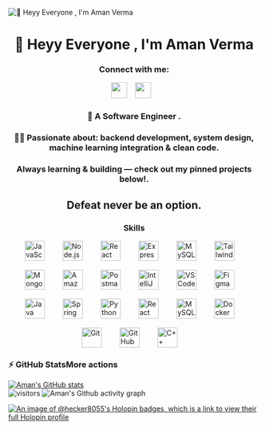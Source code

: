 ![👋 Heyy Everyone , I'm Aman Verma ](https://user-images.githubusercontent.com/10498744/210012254-234538ff-d198-48aa-8964-37e6fd45d227.gif)


<div id="toc">
  <ul align="center" style="list-style: none">
    <summary>
      <h1>
       👋 Heyy Everyone , I'm Aman Verma
      </h1>
    </summary>
  </ul>
</div>

**<h3 align="center">Connect with me:</h3>** 
<p align="center"><a href="mailto:vermaamank23@gmail.com" target="_blank"><img src="https://img.shields.io/badge/Gmail-D14836?style=for-the-badge&logo=gmail&logoColor=white" height="32" style="margin-right: 12px"></a> <a href="https://www.linkedin.com/in/amanverma2301/" target="_blank"><img src="https://img.shields.io/badge/LinkedIn-0077B5?style=for-the-badge&logo=linkedin&logoColor=white" height="32" style="margin-right: 12px"></a></p>

 **<h3 align="center">👀 A Software Engineer .</h3>**

**<h3 align="center">🧑‍🎓 Passionate about: backend development, system design, machine learning integration & clean code.</h3>**

**<h3 align="center">Always learning & building — check out my pinned projects below!.</h3>**

**<h2 align="center">Defeat never be an option.</h2>**

 **<h3 align="center">Skills</h3>**

<div style="display: flex; flex-wrap: wrap; gap: 18px; justify-content: center;"><img src="https://img.shields.io/badge/JavaScript-F7DF1C?logo=javascript&logoColor=white" height="40" alt="JavaScript" style="margin-right: 18px">  <img src="https://img.shields.io/badge/Node.js-8CC84B?logo=node.js&logoColor=white" height="40" alt="Node.js" style="margin-right: 18px"> <img src="https://img.shields.io/badge/React-20232A?logo=react&logoColor=61DAFB" height="40" alt="React" style="margin-right: 18px"> <img src="https://img.shields.io/badge/Express-000000?logo=express&logoColor=white" height="40" alt="Express" style="margin-right: 18px"> <img src="https://img.shields.io/badge/MySQL-4479A1?logo=mysql&logoColor=white" height="40" alt="MySQL" style="margin-right: 18px"> <img src="https://img.shields.io/badge/Tailwind_CSS-38B2AC?logo=tailwind-css&logoColor=white" height="40" alt="Tailwind CSS" style="margin-right: 18px"> <img src="https://img.shields.io/badge/MongoDB-4EA94B?logo=mongodb&logoColor=white" height="40" alt="MongoDB" style="margin-right: 18px">  <img src="https://img.shields.io/badge/Amazon_AWS-232F3E?logo=amazon-aws&logoColor=white" height="40" alt="Amazon AWS" style="margin-right: 18px"> <img src="https://img.shields.io/badge/Postman-FF6C37?logo=postman&logoColor=white" height="40" alt="Postman" style="margin-right: 18px">
<img src="https://img.shields.io/badge/IntelliJ_IDEA-000000?logo=intellij-idea&logoColor=white" height="40" alt="IntelliJ IDEA" style="margin-right: 18px">
<img src="https://img.shields.io/badge/VS_Code-007ACC?logo=visual-studio-code&logoColor=white" height="40" alt="VS Code" style="margin-right: 18px">
<img src="https://img.shields.io/badge/Figma-F24E1E?logo=figma&logoColor=white" height="40" alt="Figma" style="margin-right: 18px">
<img src="https://img.shields.io/badge/Java-007396?logo=java&logoColor=white" height="40" alt="Java" style="margin-right: 18px">
<img src="https://img.shields.io/badge/Spring_Boot-6DB33F?logo=spring-boot&logoColor=white" height="40" alt="Spring Boot" style="margin-right: 18px">
<img src="https://img.shields.io/badge/Python-3776AB?logo=python&logoColor=white" height="40" alt="Python" style="margin-right: 18px">
<img src="https://img.shields.io/badge/React-61DAFB?logo=react&logoColor=black" height="40" alt="React" style="margin-right: 18px">
<img src="https://img.shields.io/badge/MySQL-4479A1?logo=mysql&logoColor=white" height="40" alt="MySQL" style="margin-right: 18px">
<img src="https://img.shields.io/badge/Docker-2496ED?logo=docker&logoColor=white" height="40" alt="Docker" style="margin-right: 18px">
<img src="https://img.shields.io/badge/Git-F05032?logo=git&logoColor=white" height="40" alt="Git" style="margin-right: 18px">
<img src="https://img.shields.io/badge/GitHub-181717?logo=github&logoColor=white" height="40" alt="GitHub" style="margin-right: 18px">
<img src="https://img.shields.io/badge/C%2B%2B-F34B7F?logo=c%2B%2B&logoColor=white" height="40" alt="C++" style="margin-right: 18px"></div>


### ⚡ GitHub StatsMore actions
[![Aman's GitHub stats](https://github-readme-stats-git-masterrstaa-rickstaa.vercel.app/api?username=hecker8055&show_icons=true&line_height=28&hide_border=true&card_width=347&include_all_commits=true&role=owner,collaborator&rank_icon=percentile&theme=dark&bg_color=151515#gh-dark-mode-only)](https://github.com/rickstaa/github-readme-stats)
</br>
![visitors](https://komarev.com/ghpvc/?username=nav9v&style=flat-square)
![Aman's Github activity graph](https://github-readme-activity-graph.vercel.app/graph?username=hecker8055&theme=github-compact&area=true&bg_color=ffff&color=000)


[![An image of @hecker8055's Holopin badges, which is a link to view their full Holopin profile](https://holopin.me/hecker8055)](https://holopin.io/@hecker8055)




